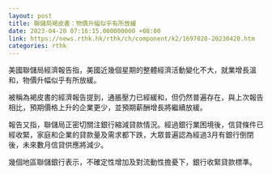 ```yaml
---
layout: post
title: 聯儲局褐皮書：物價升幅似乎有所放緩
date: 2023-04-20 07:16:15.000000000 +08:00
link: https://news.rthk.hk/rthk/ch/component/k2/1697028-20230420.htm
categories: rthk
---
```


美國聯儲局經濟報告指，美國近幾個星期的整體經濟活動變化不大，就業增長溫和，物價升幅似乎有所放緩。

被稱為褐皮書的經濟報告提到，通脹壓力已經緩和，但仍然普遍存在，與上次報告相比，預期價格上升的企業更少，並預期薪酬增長將繼續放緩。

報告又指，聯儲局正密切關注銀行縮減貸款情況。經過銀行業困境後，信貸條件已經收緊，家庭和企業的貸款量及需求都下跌，大眾普遍認為經過3月有銀行倒閉後，未來數月信貸供應將減少。

幾個地區聯儲銀行表示，不確定性增加及對流動性擔憂下，銀行收緊貸款標準。

